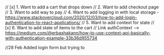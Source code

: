 // [x] 1. Want to add a cart that drops down
// 2. Want to add checkout page
// 3. Want to add way to pay
// 4. Want to add logging in with local storage - https://www.stackovercloud.com/2020/12/03/how-to-add-login-authentication-to-react-applications/
// 5. Want to add context for state
// [x] 6. Want to add state of items to the cart
// Link authContext --> https://medium.com/@erbashakann/how-to-use-context-api-basically-with-authentication-example-33b36d955734



//28 Feb
Added login form but trying to 




